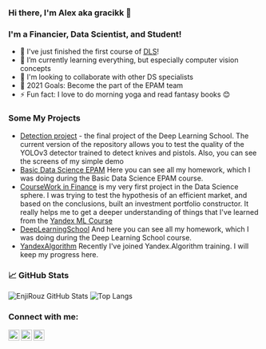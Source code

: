 ### Hi there, I'm Alex aka gracikk 👋

### I'm a Financier, Data Scientist, and Student!

- 🔭 I've just finished the first course of [DLS](https://www.dlschool.org/)!
- 🌱 I’m currently learning everything, but especially computer vision concepts
- 👯 I'm looking to collaborate with other DS specialists
- 🥅 2021 Goals: Become the part of the EPAM team
- ⚡ Fun fact: I love to do morning yoga and read fantasy books 😊

### Some My Projects
- [Detection project](https://github.com/gracikk-ds/detection) - the final project of the Deep Learning School. The current version of the repository allows you to test the quality of the YOLOv3 detector trained to detect knives and pistols. Also, you can see the screens of my simple demo
- [Basic Data Science EPAM](https://github.com/gracikk-ds/basic_ds_epam) Here you can see all my homework, which I was doing during the Basic Data Science EPAM course.
- [CourseWork in Finance](https://github.com/gracikk-ds/finance_course) is my very first project in the Data Science sphere. I was trying to test the hypothesis of an efficient market, and based on the conclusions, built an investment portfolio constructor. It really helps me to get a deeper understanding of things that I've learned from the [Yandex ML Course](https://yandex.ru/promo/academy/data_analysis)
- [DeepLearningSchool](https://github.com/gracikk-ds/DeepLearningSchool) And here you can see all my homework, which I was doing during the Deep Learning School course.  
- [YandexAlgorithm](https://github.com/gracikk-ds/Yandex.Algorithms) Recently I've joined Yandex.Algorithm training. I will keep my progress here.
  
### 📈 GitHub Stats

![EnjiRouz GitHub Stats](https://github-readme-stats.vercel.app/api?username=gracikk-ds&count_private=true&hide=contribs&show_icons=true&theme=radical)
![Top Langs](https://github-readme-stats.vercel.app/api/top-langs/?username=gracikk-ds&count_private=true&hide=tsql&langs_count=7&theme=radical&layout=compact)

### Connect with me:

[<img align="left" alt="gracikk | YouTube" width="22px" src="https://cdn.jsdelivr.net/npm/simple-icons@v3/icons/telegram.svg" />][telegram]
[<img align="left" alt="gracikk | Twitter" width="22px" src="https://cdn.jsdelivr.net/npm/simple-icons@v3/icons/twitter.svg" />][twitter]
[<img align="left" alt="gracikk | Instagram" width="22px" src="https://cdn.jsdelivr.net/npm/simple-icons@v3/icons/instagram.svg" />][instagram]  


[twitter]: https://twitter.com/gracikk
[instagram]: https://www.instagram.com/gracikk/
[telegram]: https://t.me/gracikk

